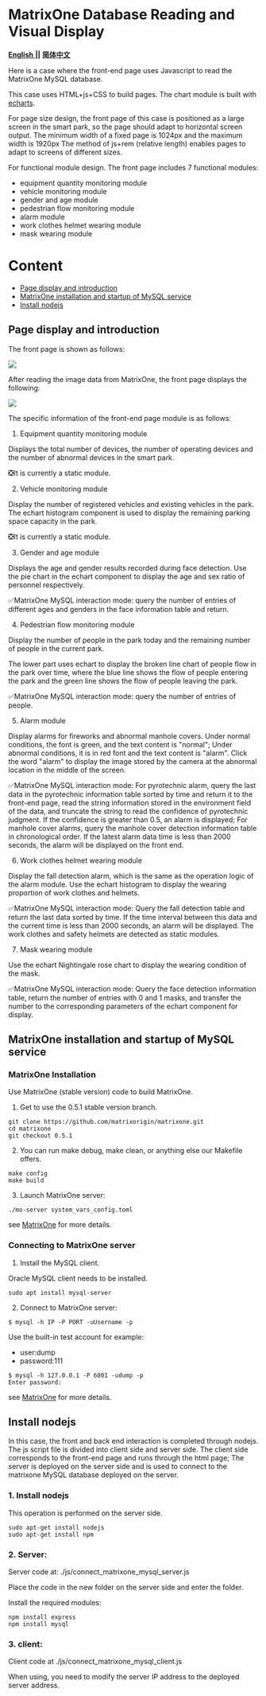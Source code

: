 # MatrixOne Database Reading and Visual Display

<a href="https://github.com/BUPT-NingXinyu/matrixone-samples/tree/main/SmartCity/smartcity_visualization_screen/README.md">
  <b>English</b>
</a>
  <b>||</b>
<a href="https://github.com/BUPT-NingXinyu/matrixone-samples/tree/main/SmartCity/smartcity_visualization_screen/README_CN.md">
  <b>简体中文</b>
</a>

Here is a case where the front-end page uses Javascript to read the MatrixOne MySQL database.

This case uses HTML+js+CSS to build pages. The chart module is built with [echarts](https://echarts.apache.org/zh/index.html).

For page size design, the front page of this case is positioned as a large screen in the smart park, so the page should adapt to horizontal screen output. The minimum width of a fixed page is 1024px and the maximum width is 1920px The method of js+rem (relative length) enables pages to adapt to screens of different sizes.

For functional module design. The front page includes 7 functional modules: 
* equipment quantity monitoring module
* vehicle monitoring module
* gender and age module
* pedestrian flow monitoring module
* alarm module
* work clothes helmet wearing module
* mask wearing module

Content
========

* [Page display and introduction](#Page-display-and-introduction)
* [MatrixOne installation and startup of MySQL service](#MatrixOne-installation-and-startup-of-MySQL-service)
* [Install nodejs](#Install-nodejs)

## Page display and introduction

The front page is shown as follows:

![](./images/screen_example1.jpg)

After reading the image data from MatrixOne, the front page displays the following:

![](./images/screen_example2.jpg)

The specific information of the front-end page module is as follows:


1. Equipment quantity monitoring module

Displays the total number of devices, the number of operating devices and the number of abnormal devices in the smart park. 

❎It is currently a static module.


2. Vehicle monitoring module

Display the number of registered vehicles and existing vehicles in the park. The echart histogram component is used to display the remaining parking space capacity in the park. 

❎It is currently a static module.


3. Gender and age module

Displays the age and gender results recorded during face detection. Use the pie chart in the echart component to display the age and sex ratio of personnel respectively.

✅MatrixOne MySQL interaction mode: query the number of entries of different ages and genders in the face information table and return.


4. Pedestrian flow monitoring module

Display the number of people in the park today and the remaining number of people in the current park.

The lower part uses echart to display the broken line chart of people flow in the park over time, where the blue line shows the flow of people entering the park and the green line shows the flow of people leaving the park.

✅MatrixOne MySQL interaction mode: query the number of entries of people.


5. Alarm module

Display alarms for fireworks and abnormal manhole covers. Under normal conditions, the font is green, and the text content is "normal"; Under abnormal conditions, it is in red font and the text content is "alarm". Click the word "alarm" to display the image stored by the camera at the abnormal location in the middle of the screen.

✅MatrixOne MySQL interaction mode: For pyrotechnic alarm, query the last data in the pyrotechnic information table sorted by time and return it to the front-end page, read the string information stored in the environment field of the data, and truncate the string to read the confidence of pyrotechnic judgment. If the confidence is greater than 0.5, an alarm is displayed; For manhole cover alarms, query the manhole cover detection information table in chronological order. If the latest alarm data time is less than 2000 seconds, the alarm will be displayed on the front end.


6. Work clothes helmet wearing module

Display the fall detection alarm, which is the same as the operation logic of the alarm module. Use the echart histogram to display the wearing proportion of work clothes and helmets.

✅MatrixOne MySQL interaction mode: Query the fall detection table and return the last data sorted by time. If the time interval between this data and the current time is less than 2000 seconds, an alarm will be displayed. The work clothes and safety helmets are detected as static modules.


7. Mask wearing module

Use the echart Nightingale rose chart to display the wearing condition of the mask.

✅MatrixOne MySQL interaction mode: Query the face detection information table, return the number of entries with 0 and 1 masks, and transfer the number to the corresponding parameters of the echart component for display.

## MatrixOne installation and startup of MySQL service
### MatrixOne Installation

Use MatrixOne (stable version) code to build MatrixOne.

1. Get to use the 0.5.1 stable version branch.

```
git clone https://github.com/matrixorigin/matrixone.git
cd matrixone
git checkout 0.5.1
```

2. You can run make debug, make clean, or anything else our Makefile offers.

```
make config
make build
```

3. Launch MatrixOne server:

```
./mo-server system_vars_config.toml
```

see [MatrixOne](https://github.com/matrixorigin/matrixone) for more details.

###  Connecting to MatrixOne server

1. Install the MySQL client.

Oracle MySQL client needs to be installed.

```
sudo apt install mysql-server
```

2. Connect to MatrixOne server:

```
$ mysql -h IP -P PORT -uUsername -p
```

Use the built-in test account for example:

* user:dump
* password:111

```
$ mysql -h 127.0.0.1 -P 6001 -udump -p
Enter password:
```

see [MatrixOne](https://github.com/matrixorigin/matrixone) for more details.

## Install nodejs

In this case, the front and back end interaction is completed through nodejs. The js script file is divided into client side and server side. The client side corresponds to the front-end page and runs through the html page; The server is deployed on the server side and is used to connect to the matrixone MySQL database deployed on the server.

### 1. Install nodejs

This operation is performed on the server side.

```
sudo apt-get install nodejs
sudo apt-get install npm
```

### 2. Server:

Server code at: ./js/connect_matrixone_mysql_server.js

Place the code in the new folder on the server side and enter the folder.

Install the required modules:

```
npm install express
npm install mysql
```

### 3. client:

Client code at ./js/connect_matrixone_mysql_client.js

When using, you need to modify the server IP address to the deployed server address.